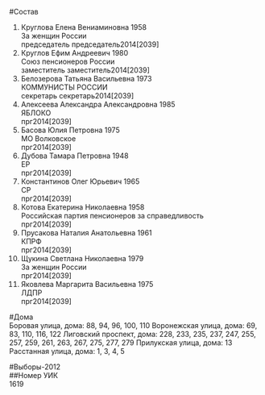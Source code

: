 #Состав  
1. Круглова Елена Вениаминовна 1958  
    За женщин России  
    председатель председатель2014[2039]  
2. Круглов Ефим Андреевич 1980  
    Союз пенсионеров России  
    заместитель заместитель2014[2039]  
3. Белозерова Татьяна Васильевна 1973  
    КОММУНИСТЫ РОССИИ  
    секретарь секретарь2014[2039]  
4. Алексеева Александра Александровна 1985  
    ЯБЛОКО  
    прг2014[2039]  
5. Басова Юлия Петровна 1975  
    МО Волковское  
    прг2014[2039]  
6. Дубова Тамара Петровна 1948  
    ЕР  
    прг2014[2039]  
7. Константинов Олег Юрьевич 1965  
    СР  
    прг2014[2039]  
8. Котова Екатерина Николаевна 1958  
    Российская партия пенсионеров за справедливость  
    прг2014[2039]  
9. Прусакова Наталия Анатольевна 1961  
    КПРФ  
    прг2014[2039]  
10. Щукина Светлана Николаевна 1979  
    За женщин России  
    прг2014[2039]  
11. Яковлева Маргарита Васильевна 1975  
    ЛДПР  
    прг2014[2039]  
  
#Дома  
Боровая улица, дома: 88, 94, 96, 100, 110 Воронежская улица, дома: 69, 83, 110, 116, 122 Лиговский проспект, дома: 228, 233, 235, 237, 247, 255, 257, 259, 261, 263, 267, 275, 277, 279 Прилукская улица, дома: 13 Расстанная улица, дома: 1, 3, 4, 5  
  
#Выборы-2012  
##Номер УИК  
1619  
